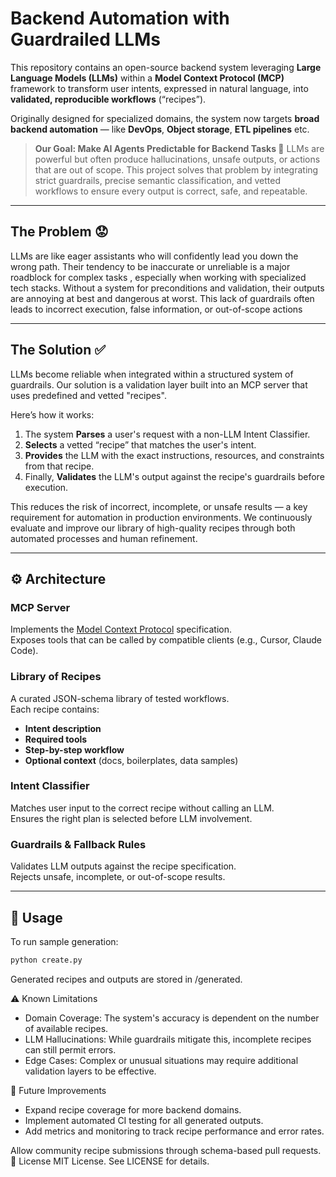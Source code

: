 # Backend Automation with Guardrailed LLMs

This repository contains an open-source backend system leveraging **Large Language Models (LLMs)** within a **Model Context Protocol (MCP)** framework to transform user intents, expressed in natural language, into **validated, reproducible workflows** (“recipes”).

Originally designed for specialized domains, the system now targets **broad backend automation** —  like **DevOps**, **Object storage**, **ETL pipelines** etc.

> **Our Goal: Make AI Agents Predictable for Backend Tasks 🤖**
> LLMs are powerful but often produce hallucinations, unsafe outputs, or actions that are out of scope. This project solves that problem by integrating 
> strict guardrails, precise semantic classification, and vetted workflows to ensure every output is correct, safe, and repeatable.

---
## The Problem 😟
LLMs are like eager assistants who will confidently lead you down the wrong path. Their tendency to be inaccurate or unreliable is a major roadblock for complex tasks , especially when working with specialized tech stacks. Without a system for preconditions and validation, their outputs are annoying at best and dangerous at worst. This lack of guardrails often leads to incorrect execution, false information, or out-of-scope actions

---
## The Solution ✅
LLMs become reliable when integrated within a structured system of guardrails. Our solution is a validation layer built into an MCP server that uses predefined and vetted "recipes".

Here’s how it works:

1. The system **Parses** a user's request with a non-LLM Intent Classifier.
2. **Selects** a vetted “recipe” that matches the user's intent.
3. **Provides** the LLM with the exact instructions, resources, and constraints from that recipe.
4. Finally, **Validates** the LLM's output against the recipe's guardrails before execution.

This reduces the risk of incorrect, incomplete, or unsafe results — a key requirement for automation in production environments.
We continuously evaluate and improve our library of high-quality recipes through both automated processes and human refinement.

---

## ⚙️ Architecture

### MCP Server
Implements the [Model Context Protocol](https://modelcontextprotocol.io/) specification.  
Exposes tools that can be called by compatible clients (e.g., Cursor, Claude Code).

### Library of Recipes
A curated JSON-schema library of tested workflows.  
Each recipe contains:
- **Intent description**
- **Required tools**
- **Step-by-step workflow**
- **Optional context** (docs, boilerplates, data samples)

### Intent Classifier
Matches user input to the correct recipe without calling an LLM.  
Ensures the right plan is selected before LLM involvement.

### Guardrails & Fallback Rules
Validates LLM outputs against the recipe specification.  
Rejects unsafe, incomplete, or out-of-scope results.

---

## 💾 Usage

To run sample generation:

```bash
python create.py
```
Generated recipes and outputs are stored in /generated.

⚠️ Known Limitations
- Domain Coverage: The system's accuracy is dependent on the number of available recipes.
- LLM Hallucinations: While guardrails mitigate this, incomplete recipes can still permit errors.
- Edge Cases: Complex or unusual situations may require additional validation layers to be effective.

🚀  Future Improvements
- Expand recipe coverage for more backend domains.
- Implement automated CI testing for all generated outputs.
- Add metrics and monitoring to track recipe performance and error rates.

Allow community recipe submissions through schema-based pull requests.
📜 License
MIT License.
See LICENSE for details.
